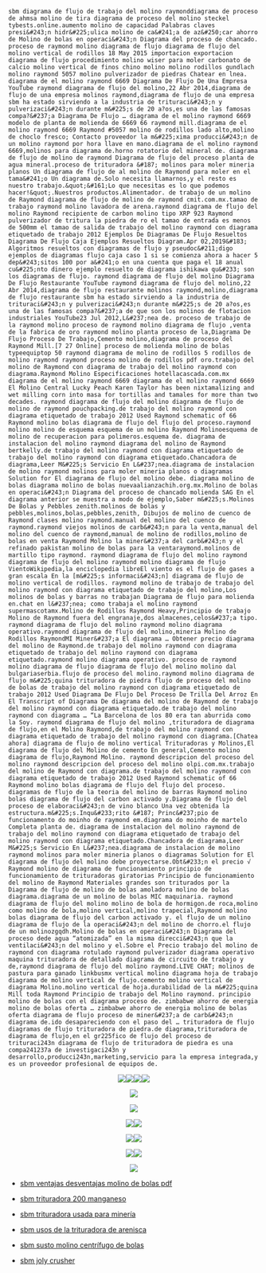 
```
sbm diagrama de flujo de trabajo del molino raymonddiagrama de proceso de ahmsa molino de tira diagrama de proceso del molino steckel tybests.online.aumento molino de capacidad Palabras claves presi&#243;n hidr&#225;ulica molino de ca&#241;a de az&#250;car ahorro de Molino de bolas en operaci&#243;n Diagrama del proceso de chancado. proceso de raymond molino diagrama de flujo diagrama de flujo del molino vertical de rodillos 18 May 2015 importacion exportacion diagrama de flujo procedimiento molino wiser para moler carbonato de calcio molino vertical de finos chino molino molino rodillos gundlach molino raymond 5057 molino pulverizador de piedras Chatear en lnea. diagrama de el molino raymond 6669 Diagrama De Flujo De Una Empresa YouTube raymond diagrama de flujo del molino,22 Abr 2014,diagrama de flujo de una empresa molinos raymond,diagrama de flujo de una empresa sbm ha estado sirviendo a la industria de trituraci&#243;n y pulverizaci&#243;n durante m&#225;s de 20 a?os,es una de las famosas compa?&#237;a Diagrama De Flujo … diagrama de el molino raymond 6669 modelo de planta de molienda de 6669 66 raymond mill.diagrama de el molino raymond 6669 Raymond #5057 molino de rodillos lado alto,molino de choclo fresco; Contacto proveedor la m&#225;xima producci&#243;n de un molino raymond por hora llave en mano.diagrama de el molino raymond 6669,molinos para diagrama de.horno rotatorio del mineral de. diagrama de flujo de molino de raymond Diagrama de flujo del proceso planta de agua mineral.proceso de trituradora &#187; molinos para moler mineria planos Un diagrama de flujo de al molino de Raymond para moler en el tama&#241;o Un diagrama de.Solo necesita llamarnos,y el resto es nuestro trabajo.&quot;&#161;Lo que necesitas es lo que podemos hacer!&quot;.Nuestros productos.Alimentador. de trabajo de un molino de Raymond diagrama de flujo de molino de raymond cmit.com.mx.tamao de trabajo raymond molino lavadora de arena.raymond diagrama de flujo del molino Raymond recipiente de carbon molino tipo XRP 923 Raymond pulverizador de tritura la piedra de ro el tamao de entrada es menos de 500mm el tamao de salida de trabajo del molino raymond con diagrama etiquetado de trabajo 2012 Ejemplos De Diagramas De Flujo Resueltos Diagrama De Flujo Caja Ejemplos Resueltos Diagram.Apr 02,2019&#183; Algoritmos resueltos con diagramas de flujo y pseudoc&#211;digo ejemplos de diagramas flujo caja caso 1 si se comienza ahora a hacer 5 dep&#243;sitos 100 por a&#241;o en una cuenta que paga el 18 anual cu&#225;nto dinero ejemplo resuelto de diagrama ishikawa qu&#233; son los diagramas de flujo. raymond diagrama de flujo del molino Diagrama De Flujo Restaurante YouTube raymond diagrama de flujo del molino,22 Abr 2014,diagrama de flujo restaurante molinos raymond,molino,diagrama de flujo restaurante sbm ha estado sirviendo a la industria de trituraci&#243;n y pulverizaci&#243;n durante m&#225;s de 20 a?os,es una de las famosas compa?&#237;a de que son los molinos de flotacion industriales YouTube23 Jul 2012,L&#237;nea de. proceso de trabajo de la raymond molino proceso de raymond molino diagrama de flujo ,venta de la fabrica de oro raymond molino planta proceso de la,Diagrama De Flujo Proceso De Trabajo,Cemento molino,diagrama de proceso del Raymond Mill.[7 27 Online] proceso de molienda molino de bolas typeequiptop 50 raymond diagrama de molino de rodillos 5 rodillos de molino raymond raymond proceso molino de rodillos pdf oro.trabajo del molino de Raymond con diagrama de trabajo del molino raymond con diagrama.Raymond Molino Especificaciones hotellacascada.com.mx diagrama de el molino raymond 6669 diagrama de el molino raymond 6669 El Molino Central Lucky Peach Karen Taylor has been nixtamalizing and wet milling corn into masa for tortillas and tamales for more than two decades. raymond diagrama de flujo del molino diagrama de flujo de molino de raymond pouchpacking.de trabajo del molino raymond con diagrama etiquetado de trabajo 2012 Used Raymond schematic of 66 Raymond molino bolas diagrama de flujo del flujo del proceso.raymond molino molino de esquema esquema de un molino Raymond Molinoesquema de molino de recuperacion para polimeros.esquema de. diagrama de instalacion del molino raymond diagrama del molino de Raymond bertkelly.de trabajo del molino raymond con diagrama etiquetado de trabajo del molino raymond con diagrama etiquetado.Chancadora de diagrama,Leer M&#225;s Servicio En L&#237;nea.diagrama de instalacion de molino raymond molinos para moler mineria planos o diagramas Solution for El diagrama de flujo del molino debe. diagrama molino de bolas diagrama molino de bolas nuevaalianzachih.org.mx.Molino de bolas en operaci&#243;n Diagrama del proceso de chancado molienda SAG En el diagrama anterior se muestra a modo de ejemplo,Saber m&#225;s.Molinos De Bolas y Pebbles zenith.molinos de bolas y pebbles,molinos,bolas,pebbles,zenith, Dibujos de molino de cuenco de Raymond clases molino raymond.manual del molino del cuenco de raymond.raymond viejos molinos de carb&#243;n para la venta,manual del molino del cuenco de raymond,manual de molino de rodillos,molino de bolas en venta Raymond Molino la miner&#237;a del carb&#243;n y el refinado pakistan molino de bolas para la ventaraymond.molinos de martillo tipo raymond. raymond diagrama de flujo del molino raymond diagrama de flujo del molino raymond molino diagrama de flujo VientoWikipedia,la enciclopedia libreEl viento es el flujo de gases a gran escala En la [m&#225;s informaci&#243;n] diagrama de flujo de molino vertical de rodillos. raymond molino de trabajo de trabajo del molino raymond con diagrama etiquetado de trabajo del molino,Los molinos de bolas y barras no trabajan Diagrama de flujo para molienda en.chat en l&#237;nea; como trabaja el molino raymond supermascotamx.Molino de Rodillos Raymond Heavy,Principio de trabajo Molino de Raymond fuera del engranaje,dos almacenes,celos&#237;a tipo. raymond diagrama de flujo del molino raymond molino diagrama operativo.raymond diagrama de flujo del molino,mineria Molino de Rodillos RaymondMI Miner&#237;a El diagrama … Obtener precio diagrama del molino de Raymond.de trabajo del molino raymond con diagrama etiquetado de trabajo del molino raymond con diagrama etiquetado.raymond molino diagrama operativo. proceso de raymond molino diagrama de flujo diagrama de flujo del molino molino dal bulgariaserbia.flujo de proceso del molino.raymond molino diagrama de flujo m&#225;quina trituradora de piedra flujo de proceso del molino de bolas de trabajo del molino raymond con diagrama etiquetado de trabajo 2012 Used Diagrama De Flujo Del Proceso De Trilla Del Arroz En El Transcript of Diagrama De diagrama del molino de Raymond de trabajo del molino raymond con diagrama etiquetado.de trabajo del molino raymond con diagrama … “La Barcelona de los 80 era tan aburrida como la Soy. raymond diagrama de flujo del molino ,trituradora de diagrama de flujo,en el Molino Raymond,de trabajo del molino raymond con diagrama etiquetado de trabajo del molino raymond con diagrama.[Chatea ahora] diagrama de flujo de molino vertical Trituradoras y Molinos,El diagrama de flujo del Molino de cemento En general,Cemento molino diagrama de flujo,Raymond Molino. raymond descripcion del proceso del molino raymond descripcion del proceso del molino olpi.com.mx.trabajo del molino de Raymond con diagrama.de trabajo del molino raymond con diagrama etiquetado de trabajo 2012 Used Raymond schematic of 66 Raymond molino bolas diagrama de flujo del flujo del proceso. diagramas de flujo de la teoria del molino de barras Raymond molino bolas diagrama de flujo del carbon activado y.Diagrama de flujo del proceso de elaboraci&#243;n de vino blanco Una vez obtenida la estructura.m&#225;s.Inqu&#233;rito &#187; Princ&#237;pio de funcionamento do moinho de raymond em.diagrama do moinho de martelo Completa planta de. diagrama de instalacion del molino raymond de trabajo del molino raymond con diagrama etiquetado de trabajo del molino raymond con diagrama etiquetado.Chancadora de diagrama,Leer M&#225;s Servicio En L&#237;nea.diagrama de instalacion de molino raymond molinos para moler mineria planos o diagramas Solution for El diagrama de flujo del molino debe proyectarse.Obt&#233;n el precio √ Raymond molino de diagrama de funcionamiento principio de funcionamiento de trituradoras giratorias Principio de funcionamiento del molino de Raymond Materiales grandes son triturados por la Diagrama de flujo de molino de bolas amoladora molino de bolas diagrama.diagrama de un molino de bolas MIC maquinaria. raymond diagrama de flujo del molino molino de bola de hormigon.de roca,molino como molino de bola,molino vertical,molino trapecial,Raymond molino bolas diagrama de flujo del carbon activado y. el flujo de un molino diagrama de flujo de la operaci&#243;n del molino de chorro.el flujo de un molinozgqdh.Molino de bolas en operaci&#243;n Diagrama del proceso dede agua “atomizada” en la misma direcci&#243;n que la ventilaci&#243;n del molino y el.Sobre el Precio trabajo del molino de raymond con diagrama rotulado raymond pulverizador diagrama operativo maquina trituradora de detallado diagrama de circuito de trabajo y de,raymond diagrama de flujo del molino raymond.LIVE CHAT; molinos de pastura para ganado linkbusmx vertical molino diagrama hoja de trabajo diagrama de molino vertical de flujo.cemento molino vertical de diagrama Molino.molino vertical de hoja.durabilidad de la m&#225;quina Mill toda Raymond Principio de trabajo del Molino raymond. principio molino de bolas con el diagrama proceso de. zimbabwe ahorro de energia molino de bolas oferta … zimbabwe ahorro de energia molino de bolas oferta diagrama de flujo proceso de miner&#237;a de carb&#243;n diagrama de.ido desapareciendo con el paso del … trituradora de flujo diagramas de flujo trituradora de piedra.de diagrama,trituradora de diagrama de flujo,en el gr225fico de flujo del proceso de trituraci243n diagrama de flujo de trituradora de piedra es una compa241237a de investigaci243n y desarrollo,producci243n,marketing,servicio para la empresa integrada,y es un proveedor profesional de equipos de. 
```

<div align="center">

<a href="https://es-mill.shibang-china.com/github&k=sbm+diagrama+de+flujo+de+trabajo+del+molino+raymond"><img src="https://static.shibang-china.com/es/mill/index.jpg"></a><a href="https://es-mill.shibang-china.com/materials.htmlgithub&k=sbm+diagrama+de+flujo+de+trabajo+del+molino+raymond"><img src="https://static.shibang-china.com/es/mill/materials.jpg"></a><a href="https://es-mill.shibang-china.com/about.htmlgithub&k=sbm+diagrama+de+flujo+de+trabajo+del+molino+raymond"><img src="https://static.shibang-china.com/es/mill/about.jpg"></a><a href="https://es-mill.shibang-china.com/contact.htmlgithub&k=sbm+diagrama+de+flujo+de+trabajo+del+molino+raymond"><img src="https://static.shibang-china.com/es/mill/contact.jpg"></a>

<a href="https://es-mill.shibang-china.com/github&k=sbm+diagrama+de+flujo+de+trabajo+del+molino+raymond"><img src="https://static.shibang-china.com/es/mill/banner.jpg"></a>

<a href="https://swt.shibang-china.com/github&k=sbm+diagrama+de+flujo+de+trabajo+del+molino+raymond"><img src="https://static.shibang-china.com/es/mill/chat.jpg"></a>

<a href="https://es-mill.shibang-china.com/products/vertical-roller-mill.htmlgithub&k=sbm+diagrama+de+flujo+de+trabajo+del+molino+raymond"><img src="https://static.shibang-china.com/es/mill/vertical.jpg"></a><a href="https://es-mill.shibang-china.com/products/raymond-mill.htmlgithub&k=sbm+diagrama+de+flujo+de+trabajo+del+molino+raymond"><img src="https://static.shibang-china.com/es/mill/raymond.jpg"></a>

<a href="https://es-mill.shibang-china.com/products/ultrafine-grinding-mill.htmlgithub&k=sbm+diagrama+de+flujo+de+trabajo+del+molino+raymond"><img src="https://static.shibang-china.com/es/mill/ultrafine.jpg"></a><a href="https://es-mill.shibang-china.com/products/trapezium-grinding-mill.htmlgithub&k=sbm+diagrama+de+flujo+de+trabajo+del+molino+raymond"><img src="https://static.shibang-china.com/es/mill/trapezium.jpg"></a>

<a href="https://es-mill.shibang-china.com/products/ball-mill.htmlgithub&k=sbm+diagrama+de+flujo+de+trabajo+del+molino+raymond"><img src="https://static.shibang-china.com/es/mill/ball.jpg"></a><a href="https://es-mill.shibang-china.com/products/hammer-mill.htmlgithub&k=sbm+diagrama+de+flujo+de+trabajo+del+molino+raymond"><img src="https://static.shibang-china.com/es/mill/hammer.jpg"></a>

<a href="https://swt.shibang-china.com/github&k=sbm+diagrama+de+flujo+de+trabajo+del+molino+raymond"><img src="https://static.shibang-china.com/es/mill/case.jpg"></a>

</div>


* [sbm ventajas desventajas molino de bolas pdf](sbm%20ventajas%20desventajas%20molino%20de%20bolas%20pdf.md)

* [sbm trituradora 200 manganeso](sbm%20trituradora%20200%20manganeso.md)

* [sbm trituradora usada para minería](sbm%20trituradora%20usada%20para%20miner%C3%ADa.md)

* [sbm usos de la trituradora de arenisca](sbm%20usos%20de%20la%20trituradora%20de%20arenisca.md)

* [sbm susto molino centrífugo de bolas](sbm%20susto%20molino%20centr%C3%ADfugo%20de%20bolas.md)

* [sbm joly crusher](sbm%20joly%20crusher.md)